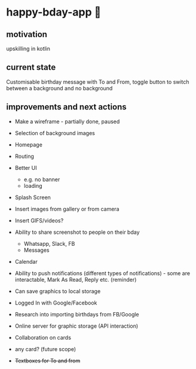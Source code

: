 # happy-bday-app 🎂
## motivation
upskilling in kotlin
## current state 
Customisable birthday message with To and From, toggle button to switch between a background and no background
## improvements and next actions
* Make a wireframe - partially done, paused
* Selection of background images
* Homepage
* Routing
* Better UI 
  * e.g. no banner
  * loading
* Splash Screen 
* Insert images from gallery or from camera
* Insert GIFS/videos?
* Ability to share screenshot to people on their bday
  * Whatsapp, Slack, FB
  * Messages
* Calendar
* Ability to push notifications (different types of notifications) - some are interactable, Mark As Read, Reply etc. (reminder)
* Can save graphics to local storage
* Logged In with Google/Facebook
* Research into importing birthdays from FB/Google
* Online server for graphic storage (API interaction)
* Collaboration on cards

* any card? (future scope)

* ~~Textboxes for To and from~~

